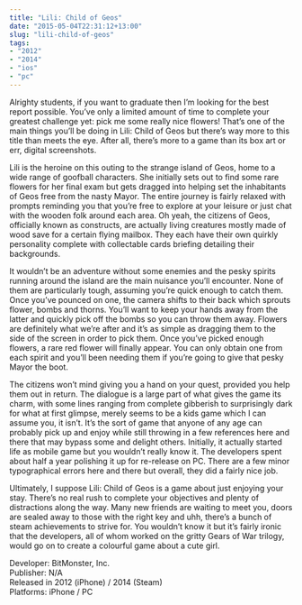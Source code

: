 ```yaml
---
title: "Lili: Child of Geos"
date: "2015-05-04T22:31:12+13:00"
slug: "lili-child-of-geos"
tags:
- "2012"
- "2014"
- "ios"
- "pc"
---
```


Alrighty students, if you want to graduate then I’m looking for the best report possible. You’ve only a limited amount of time to complete your greatest challenge yet: pick me some really nice flowers! That’s one of the main things you’ll be doing in Lili: Child of Geos but there’s way more to this title than meets the eye. After all, there’s more to a game than its box art or err, digital screenshots.

Lili is the heroine on this outing to the strange island of Geos, home to a wide range of goofball characters. She initially sets out to find some rare flowers for her final exam but gets dragged into helping set the inhabitants of Geos free from the nasty Mayor. The entire journey is fairly relaxed with prompts reminding you that you’re free to explore at your leisure or just chat with the wooden folk around each area. Oh yeah, the citizens of Geos, officially known as constructs, are actually living creatures mostly made of wood save for a certain flying mailbox. They each have their own quirkly personality complete with collectable cards briefing detailing their backgrounds.

It wouldn’t be an adventure without some enemies and the pesky spirits running around the island are the main nuisance you’ll encounter. None of them are particularly tough, assuming you’re quick enough to catch them. Once you’ve pounced on one, the camera shifts to their back which sprouts flower, bombs and thorns. You’ll want to keep your hands away from the latter and quickly pick off the bombs so you can throw them away. Flowers are definitely what we’re after and it’s as simple as dragging them to the side of the screen in order to pick them. Once you’ve picked enough flowers, a rare red flower will finally appear. You can only obtain one from each spirit and you’ll been needing them if you’re going to give that pesky Mayor the boot.

The citizens won’t mind giving you a hand on your quest, provided you help them out in return. The dialogue is a large part of what gives the game its charm, with some lines ranging from complete gibberish to surprisingly dark for what at first glimpse, merely seems to be a kids game which I can assume you, it isn’t. It’s the sort of game that anyone of any age can probably pick up and enjoy while still throwing in a few references here and there that may bypass some and delight others. Initially, it actually started life as mobile game but you wouldn’t really know it. The developers spent about half a year polishing it up for re-release on PC. There are a few minor typographical errors here and there but overall, they did a fairly nice job.

Ultimately, I suppose Lili: Child of Geos is a game about just enjoying your stay. There’s no real rush to complete your objectives and plenty of distractions along the way. Many new friends are waiting to meet you, doors are sealed away to those with the right key and uhh, there’s a bunch of steam achievements to strive for. You wouldn’t know it but it’s fairly ironic that the developers, all of whom worked on the gritty Gears of War trilogy, would go on to create a colourful game about a cute girl.

Developer: BitMonster, Inc. \
Publisher: N/A \
Released in 2012 (iPhone) / 2014 (Steam) \
Platforms: iPhone / PC